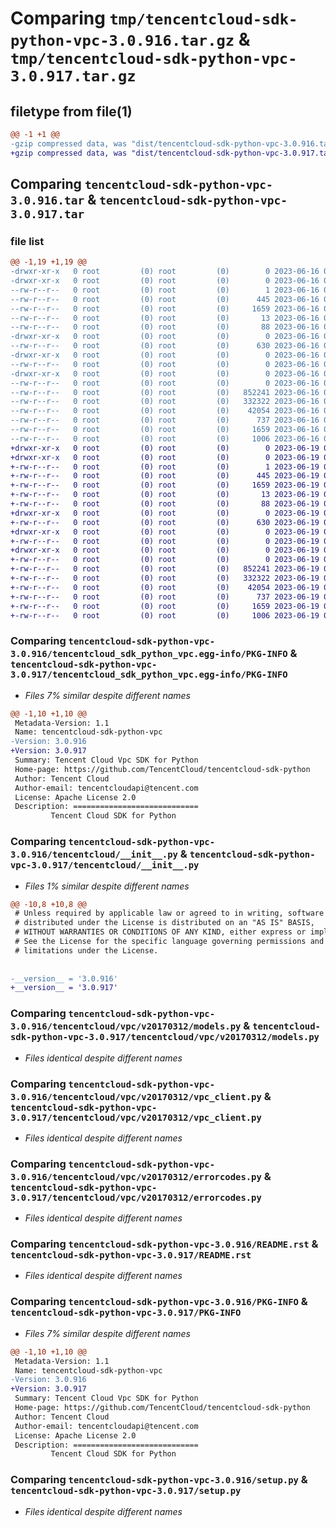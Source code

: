 # Comparing `tmp/tencentcloud-sdk-python-vpc-3.0.916.tar.gz` & `tmp/tencentcloud-sdk-python-vpc-3.0.917.tar.gz`

## filetype from file(1)

```diff
@@ -1 +1 @@
-gzip compressed data, was "dist/tencentcloud-sdk-python-vpc-3.0.916.tar", last modified: Fri Jun 16 00:45:23 2023, max compression
+gzip compressed data, was "dist/tencentcloud-sdk-python-vpc-3.0.917.tar", last modified: Mon Jun 19 00:37:34 2023, max compression
```

## Comparing `tencentcloud-sdk-python-vpc-3.0.916.tar` & `tencentcloud-sdk-python-vpc-3.0.917.tar`

### file list

```diff
@@ -1,19 +1,19 @@
-drwxr-xr-x   0 root         (0) root         (0)        0 2023-06-16 00:45:23.000000 tencentcloud-sdk-python-vpc-3.0.916/
-drwxr-xr-x   0 root         (0) root         (0)        0 2023-06-16 00:45:23.000000 tencentcloud-sdk-python-vpc-3.0.916/tencentcloud_sdk_python_vpc.egg-info/
--rw-r--r--   0 root         (0) root         (0)        1 2023-06-16 00:45:23.000000 tencentcloud-sdk-python-vpc-3.0.916/tencentcloud_sdk_python_vpc.egg-info/dependency_links.txt
--rw-r--r--   0 root         (0) root         (0)      445 2023-06-16 00:45:23.000000 tencentcloud-sdk-python-vpc-3.0.916/tencentcloud_sdk_python_vpc.egg-info/SOURCES.txt
--rw-r--r--   0 root         (0) root         (0)     1659 2023-06-16 00:45:23.000000 tencentcloud-sdk-python-vpc-3.0.916/tencentcloud_sdk_python_vpc.egg-info/PKG-INFO
--rw-r--r--   0 root         (0) root         (0)       13 2023-06-16 00:45:23.000000 tencentcloud-sdk-python-vpc-3.0.916/tencentcloud_sdk_python_vpc.egg-info/top_level.txt
--rw-r--r--   0 root         (0) root         (0)       88 2023-06-16 00:45:23.000000 tencentcloud-sdk-python-vpc-3.0.916/setup.cfg
-drwxr-xr-x   0 root         (0) root         (0)        0 2023-06-16 00:45:23.000000 tencentcloud-sdk-python-vpc-3.0.916/tencentcloud/
--rw-r--r--   0 root         (0) root         (0)      630 2023-06-16 00:45:23.000000 tencentcloud-sdk-python-vpc-3.0.916/tencentcloud/__init__.py
-drwxr-xr-x   0 root         (0) root         (0)        0 2023-06-16 00:45:23.000000 tencentcloud-sdk-python-vpc-3.0.916/tencentcloud/vpc/
--rw-r--r--   0 root         (0) root         (0)        0 2023-06-16 00:45:23.000000 tencentcloud-sdk-python-vpc-3.0.916/tencentcloud/vpc/__init__.py
-drwxr-xr-x   0 root         (0) root         (0)        0 2023-06-16 00:45:23.000000 tencentcloud-sdk-python-vpc-3.0.916/tencentcloud/vpc/v20170312/
--rw-r--r--   0 root         (0) root         (0)        0 2023-06-16 00:45:23.000000 tencentcloud-sdk-python-vpc-3.0.916/tencentcloud/vpc/v20170312/__init__.py
--rw-r--r--   0 root         (0) root         (0)   852241 2023-06-16 00:45:23.000000 tencentcloud-sdk-python-vpc-3.0.916/tencentcloud/vpc/v20170312/models.py
--rw-r--r--   0 root         (0) root         (0)   332322 2023-06-16 00:45:23.000000 tencentcloud-sdk-python-vpc-3.0.916/tencentcloud/vpc/v20170312/vpc_client.py
--rw-r--r--   0 root         (0) root         (0)    42054 2023-06-16 00:45:23.000000 tencentcloud-sdk-python-vpc-3.0.916/tencentcloud/vpc/v20170312/errorcodes.py
--rw-r--r--   0 root         (0) root         (0)      737 2023-06-16 00:45:23.000000 tencentcloud-sdk-python-vpc-3.0.916/README.rst
--rw-r--r--   0 root         (0) root         (0)     1659 2023-06-16 00:45:23.000000 tencentcloud-sdk-python-vpc-3.0.916/PKG-INFO
--rw-r--r--   0 root         (0) root         (0)     1006 2023-06-16 00:45:23.000000 tencentcloud-sdk-python-vpc-3.0.916/setup.py
+drwxr-xr-x   0 root         (0) root         (0)        0 2023-06-19 00:37:34.000000 tencentcloud-sdk-python-vpc-3.0.917/
+drwxr-xr-x   0 root         (0) root         (0)        0 2023-06-19 00:37:34.000000 tencentcloud-sdk-python-vpc-3.0.917/tencentcloud_sdk_python_vpc.egg-info/
+-rw-r--r--   0 root         (0) root         (0)        1 2023-06-19 00:37:33.000000 tencentcloud-sdk-python-vpc-3.0.917/tencentcloud_sdk_python_vpc.egg-info/dependency_links.txt
+-rw-r--r--   0 root         (0) root         (0)      445 2023-06-19 00:37:34.000000 tencentcloud-sdk-python-vpc-3.0.917/tencentcloud_sdk_python_vpc.egg-info/SOURCES.txt
+-rw-r--r--   0 root         (0) root         (0)     1659 2023-06-19 00:37:33.000000 tencentcloud-sdk-python-vpc-3.0.917/tencentcloud_sdk_python_vpc.egg-info/PKG-INFO
+-rw-r--r--   0 root         (0) root         (0)       13 2023-06-19 00:37:33.000000 tencentcloud-sdk-python-vpc-3.0.917/tencentcloud_sdk_python_vpc.egg-info/top_level.txt
+-rw-r--r--   0 root         (0) root         (0)       88 2023-06-19 00:37:34.000000 tencentcloud-sdk-python-vpc-3.0.917/setup.cfg
+drwxr-xr-x   0 root         (0) root         (0)        0 2023-06-19 00:37:34.000000 tencentcloud-sdk-python-vpc-3.0.917/tencentcloud/
+-rw-r--r--   0 root         (0) root         (0)      630 2023-06-19 00:37:33.000000 tencentcloud-sdk-python-vpc-3.0.917/tencentcloud/__init__.py
+drwxr-xr-x   0 root         (0) root         (0)        0 2023-06-19 00:37:34.000000 tencentcloud-sdk-python-vpc-3.0.917/tencentcloud/vpc/
+-rw-r--r--   0 root         (0) root         (0)        0 2023-06-19 00:37:33.000000 tencentcloud-sdk-python-vpc-3.0.917/tencentcloud/vpc/__init__.py
+drwxr-xr-x   0 root         (0) root         (0)        0 2023-06-19 00:37:34.000000 tencentcloud-sdk-python-vpc-3.0.917/tencentcloud/vpc/v20170312/
+-rw-r--r--   0 root         (0) root         (0)        0 2023-06-19 00:37:33.000000 tencentcloud-sdk-python-vpc-3.0.917/tencentcloud/vpc/v20170312/__init__.py
+-rw-r--r--   0 root         (0) root         (0)   852241 2023-06-19 00:37:33.000000 tencentcloud-sdk-python-vpc-3.0.917/tencentcloud/vpc/v20170312/models.py
+-rw-r--r--   0 root         (0) root         (0)   332322 2023-06-19 00:37:33.000000 tencentcloud-sdk-python-vpc-3.0.917/tencentcloud/vpc/v20170312/vpc_client.py
+-rw-r--r--   0 root         (0) root         (0)    42054 2023-06-19 00:37:33.000000 tencentcloud-sdk-python-vpc-3.0.917/tencentcloud/vpc/v20170312/errorcodes.py
+-rw-r--r--   0 root         (0) root         (0)      737 2023-06-19 00:37:33.000000 tencentcloud-sdk-python-vpc-3.0.917/README.rst
+-rw-r--r--   0 root         (0) root         (0)     1659 2023-06-19 00:37:34.000000 tencentcloud-sdk-python-vpc-3.0.917/PKG-INFO
+-rw-r--r--   0 root         (0) root         (0)     1006 2023-06-19 00:37:33.000000 tencentcloud-sdk-python-vpc-3.0.917/setup.py
```

### Comparing `tencentcloud-sdk-python-vpc-3.0.916/tencentcloud_sdk_python_vpc.egg-info/PKG-INFO` & `tencentcloud-sdk-python-vpc-3.0.917/tencentcloud_sdk_python_vpc.egg-info/PKG-INFO`

 * *Files 7% similar despite different names*

```diff
@@ -1,10 +1,10 @@
 Metadata-Version: 1.1
 Name: tencentcloud-sdk-python-vpc
-Version: 3.0.916
+Version: 3.0.917
 Summary: Tencent Cloud Vpc SDK for Python
 Home-page: https://github.com/TencentCloud/tencentcloud-sdk-python
 Author: Tencent Cloud
 Author-email: tencentcloudapi@tencent.com
 License: Apache License 2.0
 Description: ============================
         Tencent Cloud SDK for Python
```

### Comparing `tencentcloud-sdk-python-vpc-3.0.916/tencentcloud/__init__.py` & `tencentcloud-sdk-python-vpc-3.0.917/tencentcloud/__init__.py`

 * *Files 1% similar despite different names*

```diff
@@ -10,8 +10,8 @@
 # Unless required by applicable law or agreed to in writing, software
 # distributed under the License is distributed on an "AS IS" BASIS,
 # WITHOUT WARRANTIES OR CONDITIONS OF ANY KIND, either express or implied.
 # See the License for the specific language governing permissions and
 # limitations under the License.
 
 
-__version__ = '3.0.916'
+__version__ = '3.0.917'
```

### Comparing `tencentcloud-sdk-python-vpc-3.0.916/tencentcloud/vpc/v20170312/models.py` & `tencentcloud-sdk-python-vpc-3.0.917/tencentcloud/vpc/v20170312/models.py`

 * *Files identical despite different names*

### Comparing `tencentcloud-sdk-python-vpc-3.0.916/tencentcloud/vpc/v20170312/vpc_client.py` & `tencentcloud-sdk-python-vpc-3.0.917/tencentcloud/vpc/v20170312/vpc_client.py`

 * *Files identical despite different names*

### Comparing `tencentcloud-sdk-python-vpc-3.0.916/tencentcloud/vpc/v20170312/errorcodes.py` & `tencentcloud-sdk-python-vpc-3.0.917/tencentcloud/vpc/v20170312/errorcodes.py`

 * *Files identical despite different names*

### Comparing `tencentcloud-sdk-python-vpc-3.0.916/README.rst` & `tencentcloud-sdk-python-vpc-3.0.917/README.rst`

 * *Files identical despite different names*

### Comparing `tencentcloud-sdk-python-vpc-3.0.916/PKG-INFO` & `tencentcloud-sdk-python-vpc-3.0.917/PKG-INFO`

 * *Files 7% similar despite different names*

```diff
@@ -1,10 +1,10 @@
 Metadata-Version: 1.1
 Name: tencentcloud-sdk-python-vpc
-Version: 3.0.916
+Version: 3.0.917
 Summary: Tencent Cloud Vpc SDK for Python
 Home-page: https://github.com/TencentCloud/tencentcloud-sdk-python
 Author: Tencent Cloud
 Author-email: tencentcloudapi@tencent.com
 License: Apache License 2.0
 Description: ============================
         Tencent Cloud SDK for Python
```

### Comparing `tencentcloud-sdk-python-vpc-3.0.916/setup.py` & `tencentcloud-sdk-python-vpc-3.0.917/setup.py`

 * *Files identical despite different names*

